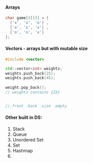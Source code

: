 #### Arrays
```cpp
char game[3][3] = {  
  {'x', 'o', 'o'} ,   
  {'o', 'x', 'x'} ,   
  {'o', 'o', 'x'}    
};
```

#### Vectors - arrays but with mutable size

```cpp
#include <vector>

std::vector<int> weights;  
weights.push_back(25);  
weights.push_back(45);  
  
weight.pop_back();  
// weights contains {25}


//.front .back .size .empty
```

#### Other built in DS:
1. Stack
2. Queue
3. Unordered Set
4. Set
5. Hashmap
6. 